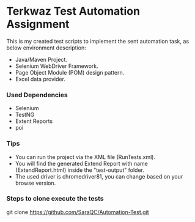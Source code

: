 # Terkwaz Test Automation Assignment
This is my created test scripts to implement the sent automation task, as below environment description:

- Java/Maven Project.
- Selenium WebDriver Framework.
- Page Object Module (POM) design pattern.
- Excel data provider.

### Used Dependencies 
- Selenium
- TestNG
- Extent Reports
- poi

### Tips
- You can run the project via the XML file (RunTests.xml).
- You will find the generated Extend Report with name (ExtendReport.html) inside the "test-output" folder.
- The used driver is chromedriver81, you can change based on your browse version.

### Steps to clone execute the tests

git clone https://github.com/SaraQC/Automation-Test.git
